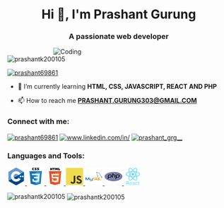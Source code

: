 <h1 align="center">Hi 👋, I'm Prashant Gurung</h1>
<h3 align="center">A passionate web developer</h3>
<img align="right" alt="Coding" width="400" src="![Uploading programmer.gif…]()
">

<p align="left"> <img src="https://komarev.com/ghpvc/?username=prashantk200105&label=Profile%20views&color=0e75b6&style=flat" alt="prashantk200105" /> </p>

<p align="left"> <a href="https://twitter.com/prashant69861" target="blank"><img src="https://img.shields.io/twitter/follow/prashant69861?logo=twitter&style=for-the-badge" alt="prashant69861" /></a> </p>

- 🌱 I’m currently learning **HTML, CSS, JAVASCRIPT, REACT AND PHP**

- 📫 How to reach me **PRASHANT.GURUNG303@GMAIL.COM**

<h3 align="left">Connect with me:</h3>
<p align="left">
<a href="https://twitter.com/prashant69861" target="blank"><img align="center" src="https://raw.githubusercontent.com/rahuldkjain/github-profile-readme-generator/master/src/images/icons/Social/twitter.svg" alt="prashant69861" height="30" width="40" /></a>
<a href="https://linkedin.com/in/www.linkedin.com/in/" target="blank"><img align="center" src="https://raw.githubusercontent.com/rahuldkjain/github-profile-readme-generator/master/src/images/icons/Social/linked-in-alt.svg" alt="www.linkedin.com/in/" height="30" width="40" /></a>
<a href="https://instagram.com/prashant_grg__" target="blank"><img align="center" src="https://raw.githubusercontent.com/rahuldkjain/github-profile-readme-generator/master/src/images/icons/Social/instagram.svg" alt="prashant_grg__" height="30" width="40" /></a>
</p>

<h3 align="left">Languages and Tools:</h3>
<p align="left"> <a href="https://www.w3schools.com/cpp/" target="_blank" rel="noreferrer"> <img src="https://raw.githubusercontent.com/devicons/devicon/master/icons/cplusplus/cplusplus-original.svg" alt="cplusplus" width="40" height="40"/> </a> <a href="https://www.w3schools.com/css/" target="_blank" rel="noreferrer"> <img src="https://raw.githubusercontent.com/devicons/devicon/master/icons/css3/css3-original-wordmark.svg" alt="css3" width="40" height="40"/> </a> <a href="https://www.w3.org/html/" target="_blank" rel="noreferrer"> <img src="https://raw.githubusercontent.com/devicons/devicon/master/icons/html5/html5-original-wordmark.svg" alt="html5" width="40" height="40"/> </a> <a href="https://developer.mozilla.org/en-US/docs/Web/JavaScript" target="_blank" rel="noreferrer"> <img src="https://raw.githubusercontent.com/devicons/devicon/master/icons/javascript/javascript-original.svg" alt="javascript" width="40" height="40"/> </a> <a href="https://www.mysql.com/" target="_blank" rel="noreferrer"> <img src="https://raw.githubusercontent.com/devicons/devicon/master/icons/mysql/mysql-original-wordmark.svg" alt="mysql" width="40" height="40"/> </a> <a href="https://www.php.net" target="_blank" rel="noreferrer"> <img src="https://raw.githubusercontent.com/devicons/devicon/master/icons/php/php-original.svg" alt="php" width="40" height="40"/> </a> <a href="https://reactjs.org/" target="_blank" rel="noreferrer"> <img src="https://raw.githubusercontent.com/devicons/devicon/master/icons/react/react-original-wordmark.svg" alt="react" width="40" height="40"/> </a> </p>

<p><img align="left" src="https://github-readme-stats.vercel.app/api/top-langs?username=prashantk200105&show_icons=true&locale=en&layout=compact" alt="prashantk200105" /></p>

<p>&nbsp;<img align="center" src="https://github-readme-stats.vercel.app/api?username=prashantk200105&show_icons=true&locale=en" alt="prashantk200105" /></p>
